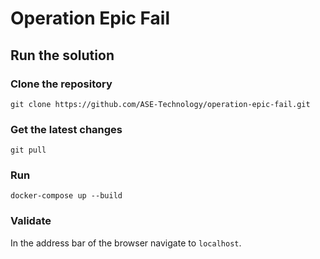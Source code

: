 # Operation Epic Fail

## Run the solution

### Clone the repository
```
git clone https://github.com/ASE-Technology/operation-epic-fail.git
```

### Get the latest changes
```
git pull
```

### Run
```
docker-compose up --build
```

### Validate
In the address bar of the browser navigate to `localhost`.
